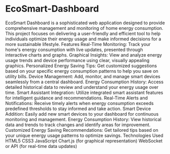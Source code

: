# EcoSmart-Dashboard
EcoSmart Dashboard is a sophisticated web application designed to provide comprehensive management and monitoring of home energy consumption. This project focuses on delivering a user-friendly and efficient tool to help individuals optimize their energy usage and make informed decisions for a more sustainable lifestyle.
Features
Real-Time Monitoring: Track your home's energy consumption with live updates, presented through interactive charts and graphs.
Graphical Insights: View and analyze energy usage trends and device performance using clear, visually appealing graphics.
Personalized Energy Saving Tips: Get customized suggestions based on your specific energy consumption patterns to help you save on utility bills.
Device Management: Add, monitor, and manage smart devices seamlessly from a central dashboard.
Energy Consumption History: Access detailed historical data to review and understand your energy usage over time.
Smart Assistant Integration: Utilize integrated smart assistant features for intelligent guidance and recommendations.
Real-Time Alerts and Notifications: Receive timely alerts when energy consumption exceeds predefined thresholds to stay informed and take action.
Smart Device Addition: Easily add new smart devices to your dashboard for continuous monitoring and management.
Energy Consumption History: View historical data and trends to track changes and identify areas for improvement.
Customized Energy Saving Recommendations: Get tailored tips based on your unique energy usage patterns to optimize savings.
Technologies Used
HTML5
CSS3
JavaScript
Chart.js (for graphical representation)
WebSocket or API (for real-time data updates)
